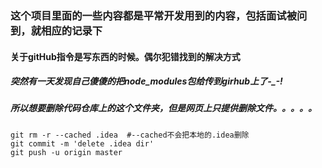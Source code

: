 ### 这个项目里面的一些内容都是平常开发用到的内容，包括面试被问到，就相应的记录下

#### 关于gitHub指令是写东西的时候。偶尔犯错找到的解决方式
##### 突然有一天发现自己傻傻的把node_modules包给传到girhub上了-_-!
##### 所以想要删除代码仓库上的这个文件夹，但是网页上只提供删除文件。。。。。
```
git rm -r --cached .idea  #--cached不会把本地的.idea删除
git commit -m 'delete .idea dir'
git push -u origin master

```